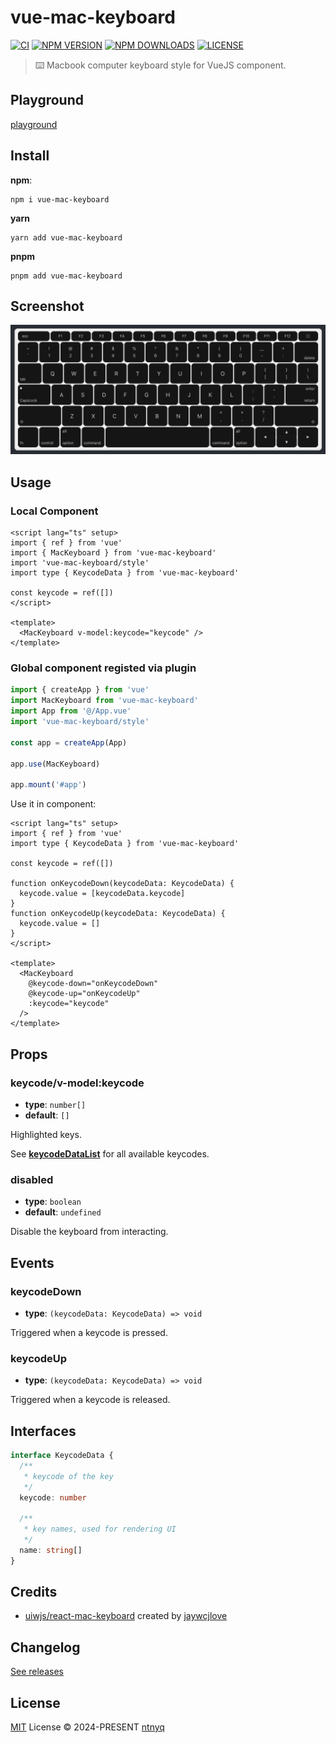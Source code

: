 # vue-mac-keyboard

[![CI](https://github.com/ntnyq/vue-mac-keyboard/workflows/CI/badge.svg)](https://github.com/ntnyq/vue-mac-keyboard/actions)
[![NPM VERSION](https://img.shields.io/npm/v/vue-mac-keyboard.svg)](https://www.npmjs.com/package/vue-mac-keyboard)
[![NPM DOWNLOADS](https://img.shields.io/npm/dy/vue-mac-keyboard.svg)](https://www.npmjs.com/package/vue-mac-keyboard)
[![LICENSE](https://img.shields.io/github/license/ntnyq/vue-mac-keyboard.svg)](https://github.com/ntnyq/vue-mac-keyboard/blob/main/LICENSE)

> ⌨️ Macbook computer keyboard style for VueJS component.

## Playground

[playground](https://vue-mac-keyboard.ntnyq.com)

## Install

**npm**:

```shell
npm i vue-mac-keyboard
```

**yarn**

```shell
yarn add vue-mac-keyboard
```

**pnpm**

```shell
pnpm add vue-mac-keyboard
```

## Screenshot

![Screenshot](https://raw.githubusercontent.com/ntnyq/vue-mac-keyboard/main/screenshots/keyboard.png)

## Usage

### Local Component

```vue
<script lang="ts" setup>
import { ref } from 'vue'
import { MacKeyboard } from 'vue-mac-keyboard'
import 'vue-mac-keyboard/style'
import type { KeycodeData } from 'vue-mac-keyboard'

const keycode = ref([])
</script>

<template>
  <MacKeyboard v-model:keycode="keycode" />
</template>
```

### Global component registed via plugin

```ts
import { createApp } from 'vue'
import MacKeyboard from 'vue-mac-keyboard'
import App from '@/App.vue'
import 'vue-mac-keyboard/style'

const app = createApp(App)

app.use(MacKeyboard)

app.mount('#app')
```

Use it in component:

```vue
<script lang="ts" setup>
import { ref } from 'vue'
import type { KeycodeData } from 'vue-mac-keyboard'

const keycode = ref([])

function onKeycodeDown(keycodeData: KeycodeData) {
  keycode.value = [keycodeData.keycode]
}
function onKeycodeUp(keycodeData: KeycodeData) {
  keycode.value = []
}
</script>

<template>
  <MacKeyboard
    @keycode-down="onKeycodeDown"
    @keycode-up="onKeycodeUp"
    :keycode="keycode"
  />
</template>
```

## Props

### keycode/v-model:keycode

- **type**: `number[]`
- **default**: `[]`

Highlighted keys.

See **[keycodeDataList](https://github.com/ntnyq/vue-mac-keyboard/blob/main/src/constants.ts)** for all available keycodes.

### disabled

- **type**: `boolean`
- **default**: `undefined`

Disable the keyboard from interacting.

## Events

### keycodeDown

- **type**: `(keycodeData: KeycodeData) => void`

Triggered when a keycode is pressed.

### keycodeUp

- **type**: `(keycodeData: KeycodeData) => void`

Triggered when a keycode is released.

## Interfaces

```ts
interface KeycodeData {
  /**
   * keycode of the key
   */
  keycode: number

  /**
   * key names, used for rendering UI
   */
  name: string[]
}
```

## Credits

- [uiwjs/react-mac-keyboard](https://github.com/uiwjs/react-mac-keyboard) created by [jaywcjlove](https://github.com/jaywcjlove)

## Changelog

[See releases](https://github.com/ntnyq/vue-mac-keyboard/releases)

## License

[MIT](./LICENSE) License © 2024-PRESENT [ntnyq](https://github.com/ntnyq)
